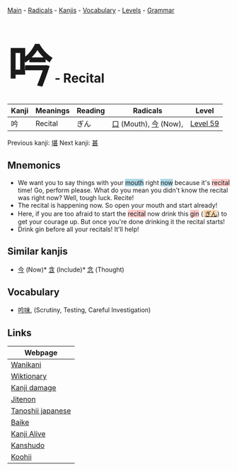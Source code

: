 <style> bigfont {font-size: 100px}</style>
[Main](../index.md) -
[Radicals](../radicals.md) -
[Kanjis](../kanjis.md) -
[Vocabulary](../vocabulary.md) -
[Levels](../levels.md) -
[Grammar](../grammar.md)
# <bigfont> 吟</bigfont> - Recital 

| Kanji | Meanings | Reading | Radicals | Level |
| --- | --- | --- | --- | --- |
| 吟 | Recital | ぎん | [口](../radicals/口.md) (Mouth), [今](../radicals/今.md) (Now),  | [Level 59](../levels/wk_level59.md) |

Previous kanji: [堪](堪.md) Next kanji: [甚](甚.md) 

## Mnemonics
 * We want you to say things with your <span style="background-color:#ADD8E6"> mouth</span> right <span style="background-color:#ADD8E6"> now</span> because it's <span style="background-color:#ffcccb"> recital</span> time! Go, perform please. What do you mean you didn't know the recital was right now? Well, tough luck. Recite!
* The recital is happening now. So open your mouth and start already!
* Here, if you are too afraid to start the <span style="background-color:#ffcccb"> recital</span> now drink this <span style="background-color:#ffcccb"> gin</span> (<span style="background-color:#fed8b1"> [ぎん](https://jisho.org/search/ぎん)</span>) to get your courage up. But once you're done drinking it the recital starts!
* Drink gin before all your recitals! It'll help!


## Similar kanjis
 * [今](今.md) (Now)* [含](含.md) (Include)* [念](念.md) (Thought)


## Vocabulary
 * [吟味](../vocabulary/吟.md), (Scrutiny, Testing, Careful Investigation)



## Links 

| Webpage |
| --- |
| [Wanikani          ](https://www.wanikani.com/kanji/吟) |
| [Wiktionary        ](https://en.wiktionary.org/wiki/吟) |
| [Kanji damage      ](http://www.kanjidamage.com/kanji/search?utf8=✓&q=吟) |
| [Jitenon           ](https://jitenon.com/kanji/吟) |
| [Tanoshii japanese ](https://www.tanoshiijapanese.com/dictionary/kanji.cfm?k=吟) |
| [Baike             ](https://baike.baidu.com/item/吟) |
| [Kanji Alive       ](https://app.kanjialive.com/吟) |
| [Kanshudo          ](https://www.kanshudo.com/searchmn?q=吟) |
| [Koohii            ](https://kanji.koohii.com/study/kanji/吟) |

